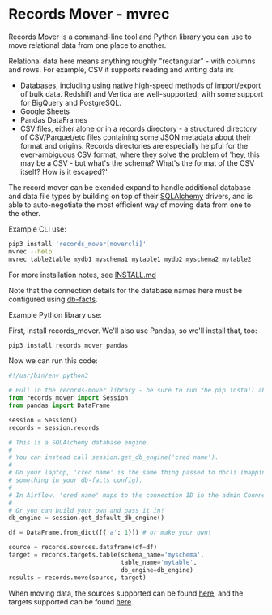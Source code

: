 # Records Mover - mvrec

Records Mover is a command-line tool and Python library you can
use to move relational data from one place to another.

Relational data here means anything roughly "rectangular" - with
columns and rows.  For example, CSV it supports reading and writing
data in:

* Databases, including using native high-speed methods of
  import/export of bulk data.  Redshift and Vertica are
  well-supported, with some support for BigQuery and PostgreSQL.
* Google Sheets
* Pandas DataFrames
* CSV files, either alone or in a records directory - a structured
  directory of CSV/Parquet/etc files containing some JSON metadata
  about their format and origins.  Records directories are especially
  helpful for the ever-ambiguous CSV format, where they solve the
  problem of 'hey, this may be a CSV - but what's the schema?  What's
  the format of the CSV itself?  How is it escaped?'

The record mover can be exended expand to handle additional database
and data file types by building on top of their
[SQLAlchemy](https://www.sqlalchemy.org/) drivers, and is able to
auto-negotiate the most efficient way of moving data from one to the
other.

Example CLI use:

```sh
pip3 install 'records_mover[movercli]'
mvrec --help
mvrec table2table mydb1 myschema1 mytable1 mydb2 myschema2 mytable2
```

For more installation notes, see [INSTALL.md](./INSTALL.md)

Note that the connection details for the database names here must be
configured using
[db-facts](https://github.com/bluelabsio/db-facts/blob/master/CONFIGURATION.md).

Example Python library use:

First, install records_mover.  We'll also use Pandas, so we'll install
that, too:

```sh
pip3 install records_mover pandas
```

Now we can run this code:

```python
#!/usr/bin/env python3

# Pull in the records-mover library - be sure to run the pip install above first!
from records_mover import Session
from pandas import DataFrame

session = Session()
records = session.records

# This is a SQLAlchemy database engine.
#
# You can instead call session.get_db_engine('cred name').
#
# On your laptop, 'cred name' is the same thing passed to dbcli (mapping to
# something in your db-facts config).
#
# In Airflow, 'cred name' maps to the connection ID in the admin Connnections UI.
#
# Or you can build your own and pass it in!
db_engine = session.get_default_db_engine()

df = DataFrame.from_dict([{'a': 1}]) # or make your own!

source = records.sources.dataframe(df=df)
target = records.targets.table(schema_name='myschema',
                               table_name='mytable',
                               db_engine=db_engine)
results = records.move(source, target)
```

When moving data, the sources supported can be found
[here](./records_mover/records/sources/factory.py), and the
targets supported can be found [here](./records_mover/records/targets/factory.py).
